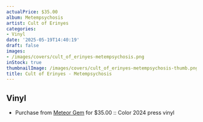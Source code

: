 ```yaml
---
actualPrice: $35.00
album: Metempsychosis
artist: Cult of Erinyes
categories:
- Vinyl
date: '2025-05-19T14:40:19'
draft: false
images:
- /images/covers/cult_of_erinyes-metempsychosis.png
inStock: true
thumbnailImage: /images/covers/cult_of_erinyes-metempsychosis-thumb.png
title: Cult of Erinyes - Metempsychosis
---
```


## Vinyl
* Purchase from [Meteor Gem](https://meteor-gem.com/products/cult-of-erinyes-metempsychosis-lp) for $35.00 :: Color 2024 press vinyl
